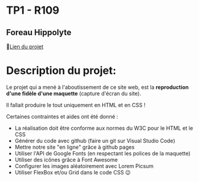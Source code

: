# TP1 - R109
## Foreau Hippolyte
📝[Lien du projet](https://valkhel.github.io/projet_fil_rouge_r109/)

# Description du projet:

Le projet qui a mené à l'aboutissement de ce site web, est la **reproduction d'une fidèle d'une maquette** (capture d'écran du site).

Il fallait produire le tout uniquement en HTML et en CSS !

Certaines contraintes et aides ont été donné :
- La réalisation doit être conforme aux normes du W3C pour le HTML et le CSS
- Générer du code avec github (faire un git sur Visual Studio Code)
- Mettre notre site "en ligne" grâce à github pages
- Utiliser l'API de Google Fonts (en respectant les polices de la maquette)
- Utiliser des icônes grâce à Font Awesome
- Configurer les images aléatoirement avec Lorem Picsum
- Utiliser FlexBox et/ou Grid dans le code CSS 😉
